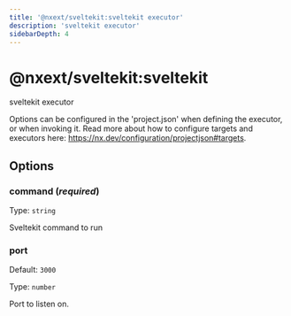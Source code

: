 ```yaml
---
title: '@nxext/sveltekit:sveltekit executor'
description: 'sveltekit executor'
sidebarDepth: 4
---
```


# @nxext/sveltekit:sveltekit

sveltekit executor

Options can be configured in the 'project.json' when defining the executor, or when invoking it. Read more about how to configure targets and executors here: https://nx.dev/configuration/projectjson#targets.

## Options

### command (_**required**_)

Type: `string`

Sveltekit command to run

### port

Default: `3000`

Type: `number`

Port to listen on.
